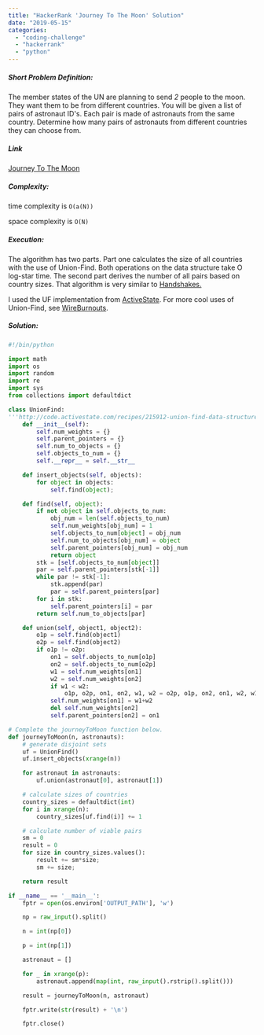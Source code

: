 ```yaml
---
title: "HackerRank 'Journey To The Moon' Solution"
date: "2019-05-15"
categories: 
  - "coding-challenge"
  - "hackerrank"
  - "python"
---
```


##### Short Problem Definition:

The member states of the UN are planning to send _2_ people to the moon. They want them to be from different countries. You will be given a list of pairs of astronaut ID's. Each pair is made of astronauts from the same country. Determine how many pairs of astronauts from different countries they can choose from.

##### Link

[Journey To The Moon](https://www.hackerrank.com/challenges/journey-to-the-moon/problem)

##### Complexity:

time complexity is `O(a(N))`

space complexity is `O(N)`

##### Execution:

The algorithm has two parts. Part one calculates the size of all countries with the use of Union-Find. Both operations on the data structure take O log-star time. The second part derives the number of all pairs based on country sizes. That algorithm is very similar to [Handshakes.](https://www.martinkysel.com/hackerrank-handshake-solution/)

I used the UF implementation from [ActiveState](http://code.activestate.com/recipes/215912-union-find-data-structure/). For more cool uses of Union-Find, see [WireBurnouts](https://www.martinkysel.com/codility-wireburnouts-2012-psi-solution/).

##### Solution:

```python
#!/bin/python

import math
import os
import random
import re
import sys
from collections import defaultdict

class UnionFind:
'''http://code.activestate.com/recipes/215912-union-find-data-structure/'''
    def __init__(self):
        self.num_weights = {}
        self.parent_pointers = {}
        self.num_to_objects = {}
        self.objects_to_num = {}
        self.__repr__ = self.__str__

    def insert_objects(self, objects):
        for object in objects:
            self.find(object);

    def find(self, object):
        if not object in self.objects_to_num:
            obj_num = len(self.objects_to_num)
            self.num_weights[obj_num] = 1
            self.objects_to_num[object] = obj_num
            self.num_to_objects[obj_num] = object
            self.parent_pointers[obj_num] = obj_num
            return object
        stk = [self.objects_to_num[object]]
        par = self.parent_pointers[stk[-1]]
        while par != stk[-1]:
            stk.append(par)
            par = self.parent_pointers[par]
        for i in stk:
            self.parent_pointers[i] = par
        return self.num_to_objects[par]

    def union(self, object1, object2):
        o1p = self.find(object1)
        o2p = self.find(object2)
        if o1p != o2p:
            on1 = self.objects_to_num[o1p]
            on2 = self.objects_to_num[o2p]
            w1 = self.num_weights[on1]
            w2 = self.num_weights[on2]
            if w1 < w2:
                o1p, o2p, on1, on2, w1, w2 = o2p, o1p, on2, on1, w2, w1
            self.num_weights[on1] = w1+w2
            del self.num_weights[on2]
            self.parent_pointers[on2] = on1

# Complete the journeyToMoon function below.
def journeyToMoon(n, astronauts):
    # generate disjoint sets
    uf = UnionFind()
    uf.insert_objects(xrange(n))

    for astronaut in astronauts:
        uf.union(astronaut[0], astronaut[1])

    # calculate sizes of countries
    country_sizes = defaultdict(int)
    for i in xrange(n):
        country_sizes[uf.find(i)] += 1

    # calculate number of viable pairs
    sm = 0
    result = 0
    for size in country_sizes.values():
        result += sm*size;
        sm += size; 

    return result

if __name__ == '__main__':
    fptr = open(os.environ['OUTPUT_PATH'], 'w')

    np = raw_input().split()

    n = int(np[0])

    p = int(np[1])

    astronaut = []

    for _ in xrange(p):
        astronaut.append(map(int, raw_input().rstrip().split()))

    result = journeyToMoon(n, astronaut)

    fptr.write(str(result) + '\n')

    fptr.close()
```
